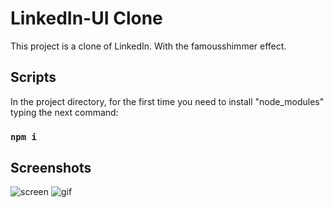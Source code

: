 # LinkedIn-UI Clone

This project is a clone of LinkedIn. With the famousshimmer effect.

## Scripts
In the project directory, for the first time you need to install "node_modules" typing the next command:
### `npm i`

## Screenshots
![screen](https://user-images.githubusercontent.com/33318630/94940478-77d12700-04cb-11eb-85ad-5f043f5e4a89.png)
![gif](https://user-images.githubusercontent.com/33318630/94940465-74d63680-04cb-11eb-9934-94eb78acd367.gif)


